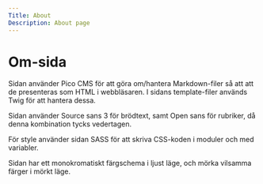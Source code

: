 ```yaml
---
Title: About
Description: About page
---
```


Om-sida
==================

Sidan använder Pico CMS för att göra om/hantera Markdown-filer så att att de presenteras som HTML i webbläsaren. I sidans template-filer används Twig för att hantera dessa.

Sidan använder Source sans 3 för brödtext, samt Open sans för rubriker, då denna kombination tycks vedertagen.

För style använder sidan SASS för att skriva CSS-koden i moduler och med variabler. 

Sidan har ett monokromatiskt färgschema i ljust läge, och mörka vilsamma färger i mörkt läge.